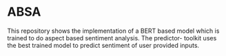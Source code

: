 # ABSA
This repository shows the implementation of a BERT based model which is trained to do aspect based sentiment analysis.  The predictor- toolkit uses the best trained model to predict sentiment of user provided inputs.
